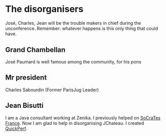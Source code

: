 # &nbsp;

# The disorganisers

José, Charles, Jean will be the trouble makers in chief during the unconference. Remember: whatever happens is this only thing that could have.   

## Grand Chambellan

José Paumard is well famous among the community, for his pons

## Mr president

Charles Sabourdin (Former ParisJug Leader) 

## Jean Bisutti
I am a Java consultant working at Zenika. I previously helped on [SoCraTes France](https://socrates-fr.github.io/). Now I am glad to help in disorganising JChateau. 
I created [QuickPerf](https://github.com/quick-perf/quickperf).

